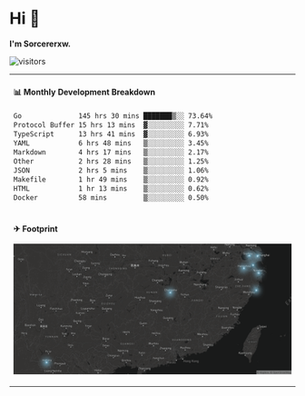 # Hi 👋

**I'm Sorcererxw.**

![visitors](https://visitor-badge.glitch.me/badge?page_id=sorcererxw.sorcererx)

<table width="800px">
<tr>
<td valign="top" width="50%">

#### 📊 Monthly Development Breakdown

<!--START_SECTION:waka-->
```text
Go              145 hrs 30 mins ███████▒░░ 73.64%
Protocol Buffer 15 hrs 13 mins  ▓░░░░░░░░░ 7.71%
TypeScript      13 hrs 41 mins  ▓░░░░░░░░░ 6.93%
YAML            6 hrs 48 mins   ▒░░░░░░░░░ 3.45%
Markdown        4 hrs 17 mins   ▒░░░░░░░░░ 2.17%
Other           2 hrs 28 mins   ▒░░░░░░░░░ 1.25%
JSON            2 hrs 5 mins    ▒░░░░░░░░░ 1.06%
Makefile        1 hr 49 mins    ▒░░░░░░░░░ 0.92%
HTML            1 hr 13 mins    ▒░░░░░░░░░ 0.62%
Docker          58 mins         ▒░░░░░░░░░ 0.50%
```
<!--END_SECTION:waka-->

</tr>
<tr>
<td colspan="2">

#### ✈ Footprint

![footprint](./footprint.png)

</td>
</tr>
</table>


